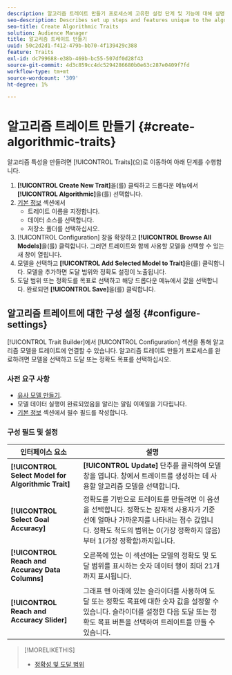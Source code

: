 ```yaml
---
description: 알고리즘 트레이트 만들기 프로세스에 고유한 설정 단계 및 기능에 대해 설명합니다.
seo-description: Describes set up steps and features unique to the algorithmic trait creation process.
seo-title: Create Algorithmic Traits
solution: Audience Manager
title: 알고리즘 트레이트 만들기
uuid: 50c2d2d1-f412-479b-bb70-4f139429c388
feature: Traits
exl-id: dc799688-e38b-469b-bc55-507df0d28f43
source-git-commit: 4d3c859cc4dc5294286680b0e63c287e0409f7fd
workflow-type: tm+mt
source-wordcount: '309'
ht-degree: 1%

---
```


# 알고리즘 트레이트 만들기 {#create-algorithmic-traits}

<!-- t_algo_trait_build.xml -->

알고리즘 특성을 만들려면 [!UICONTROL Traits]&#x200B;(으)로 이동하여 아래 단계를 수행합니다.

1. **[!UICONTROL Create New Trait]**&#x200B;을(를) 클릭하고 드롭다운 메뉴에서 **[!UICONTROL Algorithmic]**&#x200B;을(를) 선택합니다.
1. [기본 정보](../../features/traits/create-onboarded-rule-based-traits.md) 섹션에서
   * 트레이트 이름을 지정합니다.
   * 데이터 소스를 선택합니다.
   * 저장소 폴더를 선택하십시오.
1. [!UICONTROL Configuration] 창을 확장하고 **[!UICONTROL Browse All Models]**&#x200B;을(를) 클릭합니다.
그러면 트레이트와 함께 사용할 모델을 선택할 수 있는 새 창이 열립니다.
1. 모델을 선택하고 **[!UICONTROL Add Selected Model to Trait]**&#x200B;을(를) 클릭합니다.
모델을 추가하면 도달 범위와 정확도 설정이 노출됩니다.
1. 도달 범위 또는 정확도를 목표로 선택하고 해당 드롭다운 메뉴에서 값을 선택합니다. 완료되면 **[!UICONTROL Save]**&#x200B;을(를) 클릭합니다.

## 알고리즘 트레이트에 대한 구성 설정 {#configure-settings}

[!UICONTROL Trait Builder]에서 [!UICONTROL Configuration] 섹션을 통해 알고리즘 모델을 트레이트에 연결할 수 있습니다. 알고리즘 트레이트 만들기 프로세스를 완료하려면 모델을 선택하고 도달 또는 정확도 목표를 선택하십시오.

### 사전 요구 사항

<!-- r_algo_trait_config_section.xml -->

* [유사 모델 만들기](../../features/algorithmic-models/create-model.md).
* 모델 데이터 실행이 완료되었음을 알리는 알림 이메일을 기다립니다.
* [기본 정보](../../features/traits/create-onboarded-rule-based-traits.md) 섹션에서 필수 필드를 작성합니다.

### 구성 필드 및 설정

| 인터페이스 요소 | 설명 |
|---|---|
| **[!UICONTROL Select Model for Algorithmic Trait]** | **[!UICONTROL Update]** 단추를 클릭하여 모델 창을 엽니다. 창에서 트레이트를 생성하는 데 사용할 알고리즘 모델을 선택합니다. |
| **[!UICONTROL Select Goal Accuracy]** | 정확도를 기반으로 트레이트를 만들려면 이 옵션을 선택합니다. 정확도는 잠재적 사용자가 기준선에 얼마나 가까운지를 나타내는 점수 값입니다. 정확도 척도의 범위는 0(가장 정확하지 않음)부터 1(가장 정확함)까지입니다. |
| **[!UICONTROL Reach and Accuracy Data Columns]** | 오른쪽에 있는 이 섹션에는 모델의 정확도 및 도달 범위를 표시하는 숫자 데이터 행이 최대 21개까지 표시됩니다. |
| **[!UICONTROL Reach and Accuracy Slider]** | 그래프 맨 아래에 있는 슬라이더를 사용하여 도달 또는 정확도 목표에 대한 숫자 값을 설정할 수 있습니다. 슬라이더를 설정한 다음 도달 또는 정확도 목표 버튼을 선택하여 트레이트를 만들 수 있습니다. |

>[!MORELIKETHIS]
>
>* [정확성 및 도달 범위](../../features/traits/trait-accuracy-reach.md)
